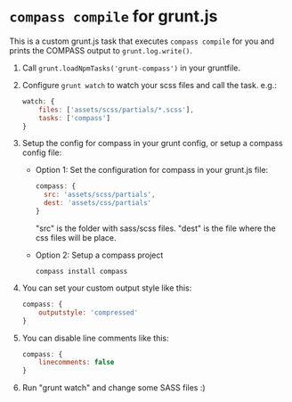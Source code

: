 # `compass compile` for grunt.js

This is a custom grunt.js task that executes `compass compile` for you and prints the COMPASS output to `grunt.log.write()`.

1. Call `grunt.loadNpmTasks('grunt-compass')` in your gruntfile.
2. Configure `grunt watch` to watch your scss files and call the task.
	e.g.:

	```javascript
	watch: {
	    files: ['assets/scss/partials/*.scss'],
	    tasks: ['compass']
	}
	```

3. Setup the config for compass in your grunt config, or setup a compass config file:
	* Option 1: Set the configuration for compass in your grunt.js file:

		```javascript
		compass: {
		  src: 'assets/scss/partials',
		  dest: 'assets/css/partials'
		}
		```

		"src" is the folder with sass/scss files.
		"dest" is the file where the css files will be place.
	* Option 2: Setup a compass project
		```
		compass install compass
		```
4. You can set your custom output style like this:

    ```javascript
    compass: {
        outputstyle: 'compressed'
    }
    ```
5. You can disable line comments like this:

    ```javascript
    compass: {
        linecomments: false
    }
    ```
6. Run "grunt watch" and change some SASS files :)